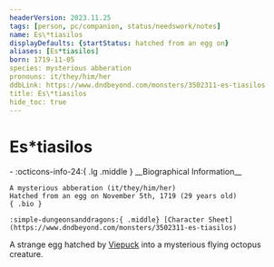 ```yaml
---
headerVersion: 2023.11.25
tags: [person, pc/companion, status/needswork/notes]
name: Es\*tiasilos
displayDefaults: {startStatus: hatched from an egg on}
aliases: [Es*tiasilos]
born: 1719-11-05
species: mysterious abberation
pronouns: it/they/him/her
ddbLink: https://www.dndbeyond.com/monsters/3502311-es-tiasilos
title: Es\*tiasilos
hide_toc: true
---
```

# Es\*tiasilos
<div class="grid cards ext-narrow-margin ext-one-column" markdown>
- :octicons-info-24:{ .lg .middle } __Biographical Information__

    A mysterious abberation (it/they/him/her)  
    Hatched from an egg on November 5th, 1719 (29 years old)  
    { .bio }

    :simple-dungeonsanddragons:{ .middle} [Character Sheet](https://www.dndbeyond.com/monsters/3502311-es-tiasilos) 
</div>


A strange egg hatched by [Viepuck](<./viepuck.md>) into a mysterious flying octopus creature. 